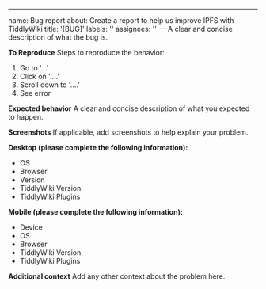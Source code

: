 ---

name: Bug report
about: Create a report to help us improve IPFS with TiddlyWiki
title: '[BUG]'
labels: ''
assignees: ''
---A clear and concise description of what the bug is.

**To Reproduce**
Steps to reproduce the behavior:

1. Go to '...'
2. Click on '....'
3. Scroll down to '....'
4. See error

**Expected behavior**
A clear and concise description of what you expected to happen.

**Screenshots**
If applicable, add screenshots to help explain your problem.

**Desktop (please complete the following information):**

- OS
- Browser
- Version
- TiddlyWiki Version
- TiddlyWiki Plugins

**Mobile (please complete the following information):**

- Device
- OS
- Browser
- TiddlyWiki Version
- TiddlyWiki Plugins

**Additional context**
Add any other context about the problem here.
